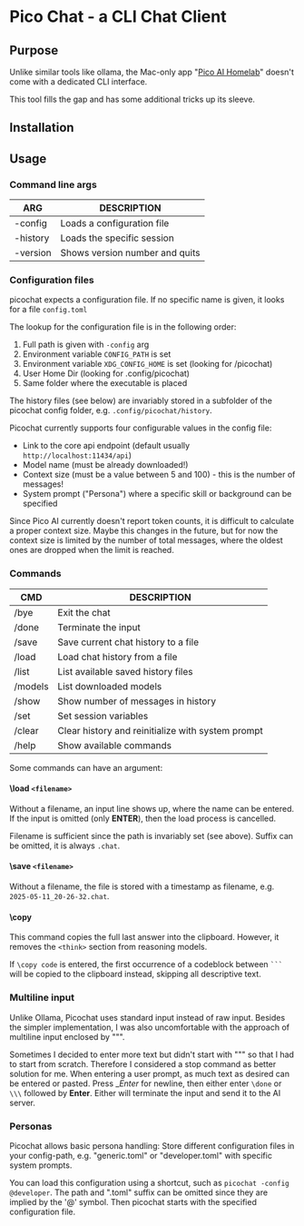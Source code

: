 # Pico Chat - a CLI Chat Client

## Purpose
Unlike similar tools like ollama, the Mac-only app "[Pico AI Homelab](https://picogpt.app/)" doesn't come with a dedicated CLI interface.

This tool fills the gap and has some additional tricks up its sleeve.

## Installation

## Usage

### Command line args

| ARG      | DESCRIPTION                    |
| -------- | ------------------------------ |
| -config  | Loads a configuration file     |
| -history | Loads the specific session     |
| -version | Shows version number and quits |

### Configuration files

picochat expects a configuration file. If no specific name is given, it looks for a file `config.toml`

The lookup for the configuration file is in the following order:

 1. Full path is given with `-config` arg
 2. Environment variable `CONFIG_PATH` is set
 3. Environment variable  `XDG_CONFIG_HOME` is set (looking for /picochat)
 4. User Home Dir (looking for .config/picochat)
 5. Same folder where the executable is placed

The history files (see below) are invariably stored in a subfolder of the picochat config folder, e.g. `.config/picochat/history`.

Picochat currently supports four configurable values in the config file:

 * Link to the core api endpoint (default usually `http://localhost:11434/api`)
 * Model name (must be already downloaded!)
 * Context size (must be a value between 5 and 100) - this is the number of messages!
 * System prompt ("Persona") where a specific skill or background can be specified

Since Pico AI currently doesn't report token counts, it is difficult to calculate a proper context size. Maybe this changes in the future, but for now the context size is limited by the number of total messages, where the oldest ones are dropped when the limit is reached.

### Commands

| CMD      | DESCRIPTION |
| -------- | ------------------------------------------------- |
| /bye     | Exit the chat |
| /done    | Terminate the input |
| /save    | Save current chat history to a file |
| /load    | Load chat history from a file |
| /list    | List available saved history files |
| /models  | List downloaded models |
| /show    | Show number of messages in history |
| /set     | Set session variables |
| /clear   | Clear history and reinitialize with system prompt |
| /help    | Show available commands |

Some commands can have an argument:

#### \load `<filename>`

Without a filename, an input line shows up, where the name can be entered. If the input is omitted (only __ENTER__), then the load process is cancelled.

Filename is sufficient since the path is invariably set (see above). Suffix can be omitted, it is always `.chat`.

#### \save `<filename>`

Without a filename, the file is stored with a timestamp as filename, e.g. `2025-05-11_20-26-32.chat`.


#### \copy

This command copies the full last answer into the clipboard. However, it removes the `<think>` section from reasoning models.

If `\copy code` is entered, the first occurrence of a codeblock between ` ``` ` will be copied to the clipboard instead, skipping all descriptive text.


### Multiline input
Unlike Ollama, Picochat uses standard input instead of raw input. Besides the simpler implementation, I was also uncomfortable with the approach of multiline input enclosed by """.

Sometimes I decided to enter more text but didn't start with """ so that I had to start from scratch. Therefore I considered a stop command as better solution for me. When entering a user prompt, as much text as desired can be entered or pasted. Press __Enter_ for newline, then either enter `\done` or `\\\` followed by __Enter__. Either will terminate the input and send it to the AI server.


### Personas

Picochat allows basic persona handling: Store different configuration files in your config-path, e.g. "generic.toml" or "developer.toml" with specific system prompts.

You can load this configuration using a shortcut, such as `picochat -config @developer`. The path and ".toml" suffix can be omitted since they are implied by the '@' symbol. Then picochat starts with the specified configuration file.
